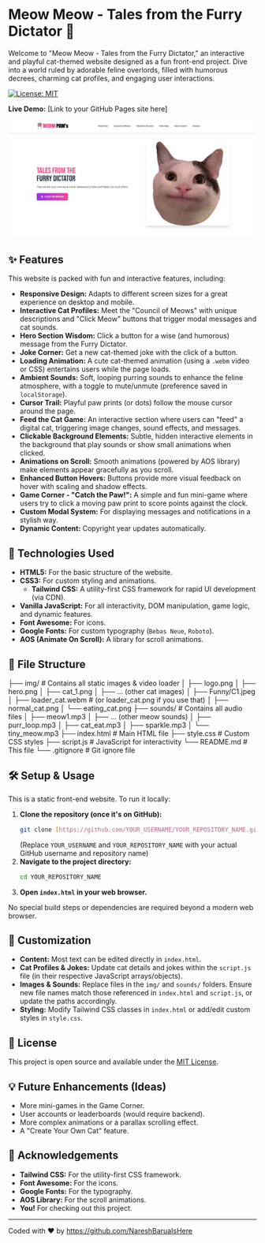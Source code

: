 # Meow Meow - Tales from the Furry Dictator 🐾

Welcome to "Meow Meow - Tales from the Furry Dictator," an interactive and playful cat-themed website designed as a fun front-end project. Dive into a world ruled by adorable feline overlords, filled with humorous decrees, charming cat profiles, and engaging user interactions.

[![License: MIT](https://img.shields.io/badge/License-MIT-yellow.svg)](https://opensource.org/licenses/MIT) <!-- Optional: Choose a license -->

**Live Demo:** [Link to your GitHub Pages site here] <!-- Replace with your actual deployed link after setting up GitHub Pages -->

![Screenshot of Meow Meow Website](./img/meow-meow-preview.jpg)
<!-- 
  IMPORTANT: Replace the placeholder above with an actual screenshot of your website!
  You can upload a screenshot to an "assets" or "img" folder in your repo and link it like: ./img/screenshot.png 
-->

## ✨ Features

This website is packed with fun and interactive features, including:

* **Responsive Design:** Adapts to different screen sizes for a great experience on desktop and mobile.
* **Interactive Cat Profiles:** Meet the "Council of Meows" with unique descriptions and "Click Meow" buttons that trigger modal messages and cat sounds.
* **Hero Section Wisdom:** Click a button for a wise (and humorous) message from the Furry Dictator.
* **Joke Corner:** Get a new cat-themed joke with the click of a button.
* **Loading Animation:** A cute cat-themed animation (using a `.webm` video or CSS) entertains users while the page loads.
* **Ambient Sounds:** Soft, looping purring sounds to enhance the feline atmosphere, with a toggle to mute/unmute (preference saved in `localStorage`).
* **Cursor Trail:** Playful paw prints (or dots) follow the mouse cursor around the page.
* **Feed the Cat Game:** An interactive section where users can "feed" a digital cat, triggering image changes, sound effects, and messages.
* **Clickable Background Elements:** Subtle, hidden interactive elements in the background that play sounds or show small animations when clicked.
* **Animations on Scroll:** Smooth animations (powered by AOS library) make elements appear gracefully as you scroll.
* **Enhanced Button Hovers:** Buttons provide more visual feedback on hover with scaling and shadow effects.
* **Game Corner - "Catch the Paw!":** A simple and fun mini-game where users try to click a moving paw print to score points against the clock.
* **Custom Modal System:** For displaying messages and notifications in a stylish way.
* **Dynamic Content:** Copyright year updates automatically.

## 🚀 Technologies Used

* **HTML5:** For the basic structure of the website.
* **CSS3:** For custom styling and animations.
    * **Tailwind CSS:** A utility-first CSS framework for rapid UI development (via CDN).
* **Vanilla JavaScript:** For all interactivity, DOM manipulation, game logic, and dynamic features.
* **Font Awesome:** For icons.
* **Google Fonts:** For custom typography (`Bebas Neue`, `Roboto`).
* **AOS (Animate On Scroll):** A library for scroll animations.

## 📂 File Structure

├── img/                        # Contains all static images & video loader
│   ├── logo.png
│   ├── hero.png
│   ├── cat_1.png
│   ├── ... (other cat images)
│   ├── Funny/C1.jpeg
│   ├── loader_cat.webm         # (or loader_cat.png if you use that)
│   ├── normal_cat.png
│   └── eating_cat.png
├── sounds/                     # Contains all audio files
│   ├── meow1.mp3
│   ├── ... (other meow sounds)
│   ├── purr_loop.mp3
│   ├── cat_eat.mp3
│   ├── sparkle.mp3
│   └── tiny_meow.mp3
├── index.html                  # Main HTML file
├── style.css                   # Custom CSS styles
├── script.js                   # JavaScript for interactivity
└── README.md                   # This file
└── .gitignore                  # Git ignore file


## 🛠️ Setup & Usage

This is a static front-end website. To run it locally:

1.  **Clone the repository (once it's on GitHub):**
    ```bash
    git clone [https://github.com/YOUR_USERNAME/YOUR_REPOSITORY_NAME.git](https://github.com/YOUR_USERNAME/YOUR_REPOSITORY_NAME.git)
    ```
    (Replace `YOUR_USERNAME` and `YOUR_REPOSITORY_NAME` with your actual GitHub username and repository name)
2.  **Navigate to the project directory:**
    ```bash
    cd YOUR_REPOSITORY_NAME
    ```
3.  **Open `index.html` in your web browser.**

No special build steps or dependencies are required beyond a modern web browser.

## 🔧 Customization

* **Content:** Most text can be edited directly in `index.html`.
* **Cat Profiles & Jokes:** Update cat details and jokes within the `script.js` file (in their respective JavaScript arrays/objects).
* **Images & Sounds:** Replace files in the `img/` and `sounds/` folders. Ensure new file names match those referenced in `index.html` and `script.js`, or update the paths accordingly.
* **Styling:** Modify Tailwind CSS classes in `index.html` or add/edit custom styles in `style.css`.

## 📜 License

This project is open source and available under the [MIT License](https://opensource.org/licenses/MIT).


## 💡 Future Enhancements (Ideas)

* More mini-games in the Game Corner.
* User accounts or leaderboards (would require backend).
* More complex animations or a parallax scrolling effect.
* A "Create Your Own Cat" feature.

## 🙏 Acknowledgements

* **Tailwind CSS:** For the utility-first CSS framework.
* **Font Awesome:** For the icons.
* **Google Fonts:** For the typography.
* **AOS Library:** For the scroll animations.
* **You!** For checking out this project.

---

Coded with ❤️ by https://github.com/NareshBaruaIsHere
